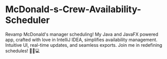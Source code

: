 # McDonald-s-Crew-Availability-Scheduler
Revamp McDonald's manager scheduling! My Java and JavaFX powered app, crafted with love in IntelliJ IDEA, simplifies availability management. Intuitive UI, real-time updates, and seamless exports. Join me in redefining schedules! 🍔💼💻
